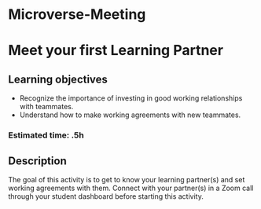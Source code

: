 # Microverse-Meeting

# Meet your first Learning Partner

## Learning objectives

- Recognize the importance of investing in good working relationships with teammates.
- Understand how to make working agreements with new teammates.

### **Estimated time**: .5h

## Description

The goal of this activity is to get to know your learning partner(s) and set working agreements with them. Connect with your partner(s) in a Zoom call through your student dashboard before starting this activity.
